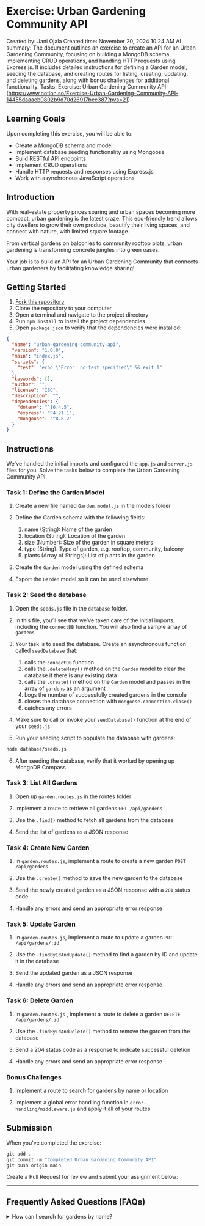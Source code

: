 # Exercise: Urban Gardening Community API

Created by: Jani Ojala
Created time: November 20, 2024 10:24 AM
AI summary: The document outlines an exercise to create an API for an Urban Gardening Community, focusing on building a MongoDB schema, implementing CRUD operations, and handling HTTP requests using Express.js. It includes detailed instructions for defining a Garden model, seeding the database, and creating routes for listing, creating, updating, and deleting gardens, along with bonus challenges for additional functionality.
Tasks: Exercise: Urban Gardening Community API (https://www.notion.so/Exercise-Urban-Gardening-Community-API-14455daaaeb0802b9d70d26917bec387?pvs=21)

## **Learning Goals**

Upon completing this exercise, you will be able to:

- Create a MongoDB schema and model
- Implement database seeding functionality using Mongoose
- Build RESTful API endpoints
- Implement CRUD operations
- Handle HTTP requests and responses using Express.js
- Work with asynchronous JavaScript operations

## Introduction

With real-estate property prices soaring and urban spaces becoming more compact, urban gardening is the latest craze. This eco-friendly trend allows city dwellers to grow their own produce, beautify their living spaces, and connect with nature, with limited square footage. 

From vertical gardens on balconies to community rooftop plots, urban gardening is transforming concrete jungles into green oases.

Your job is to build an API for an Urban Gardening Community that connects urban gardeners by facilitating knowledge sharing!

## **Getting Started**

1. [Fork this repository](https://github.com/codevergehq/exercise-urban-gardening-community-api)
2. Clone the repository to your computer
3. Open a terminal and navigate to the project directory
4. Run `npm install` to install the project dependencies
5. Open `package.json` to verify that the dependencies were installed:

```json
{
  "name": "urban-gardening-community-api",
  "version": "1.0.0",
  "main": "index.js",
  "scripts": {
    "test": "echo \"Error: no test specified\" && exit 1"
  },
  "keywords": [],
  "author": "",
  "license": "ISC",
  "description": "",
  "dependencies": {
    "dotenv": "^16.4.5",
    "express": "^4.21.1",
    "mongoose": "^8.8.2"
  }
}
```

## Instructions

We've handled the initial imports and configured the `app.js` and `server.js` files for you.
Solve the tasks below to complete the Urban Gardening Community API.

### Task 1: Define the Garden Model

1. Create a new file named `Garden.model.js` in the models folder

2. Define the Garden schema with the following fields:
    1. name (String): Name of the garden
    2. location (String): Location of the garden
    3. size (Number): Size of the garden in square meters
    4. type (String): Type of garden, e.g. rooftop, community, balcony
    5. plants (Array of Strings): List of plants in the garden
    
3. Create the `Garden` model using the defined schema

4. Export the `Garden` model so it can be used elsewhere

### Task 2: Seed the database

1. Open the `seeds.js` file in the `database` folder.

2. In this file, you’ll see that we’ve taken care of the initial imports, including the `connectDB` function. You will also find a sample array of `gardens` 

3. Your task is to seed the database.
Create an asynchronous function called `seedDatabase` that:
    1. calls the `connectDB` function
    2. calls the `.deleteMany()` method on the `Garden` model to clear the database if there is any existing data
    3. calls the `.create()` method on the `Garden` model and passes in the array of `gardens` as an argument
    4. Logs the number of successfully created gardens in the console
    5. closes the database connection with `mongoose.connection.close()` 
    6. catches any errors
    
4. Make sure to call or invoke your `seedDatabase()` function at the end of your `seeds.js` 

5. Run your seeding script to populate the database with gardens:

```bash
node database/seeds.js
```

6. After seeding the database, verify that it worked by opening up MongoDB Compass

### Task 3: List All Gardens

1. Open up `garden.routes.js` in the routes folder

2. Implement a route to retrieve all gardens `GET /api/gardens` 

3. Use the `.find()` method to fetch all gardens from the database

4. Send the list of gardens as a JSON response

### Task 4: Create New Garden

1. In `garden.routes.js`, implement a route to create a new garden `POST /api/gardens` 

2. Use the `.create()` method to save the new garden to the database

3. Send the newly created garden as a JSON response with a `201` status code

4. Handle any errors and send an appropriate error response

### Task 5: Update Garden

1. In `garden.routes.js`, implement a route to update a garden `PUT /api/gardens/:id` 

2. Use the `.findByIdAndUpdate()` method to find a garden by ID and update it in the database

3. Send the updated garden as a JSON response

4. Handle any errors and send an appropriate error response

### Task 6: Delete Garden

1. In `garden.routes.js` , implement a route to delete a garden `DELETE /api/gardens/:id` 

2. Use the `.findByIdAndDelete()` method to remove the garden from the database

3. Send a 204 status code as a response to indicate successful deletion

4. Handle any errors and send an appropriate error response

### **Bonus Challenges**

1. Implement a route to search for gardens by name or location

2. Implement a global error handling function in `error-handling/middleware.js` and apply it all of your routes

## **Submission**

When you've completed the exercise:

```jsx
git add .
git commit -m "Completed Urban Gardening Community API"
git push origin main
```

Create a Pull Request for review and submit your assignment below:

_____________________________

## Frequently Asked Questions (FAQs)

<details>
<summary>How can I search for gardens by name?</summary>


To search for gardens by name, you can make a `GET` request to the `/api/gardens` endpoint with the `name` query parameter. 
    
For example: `/api/gardens?name=Rooftop%20Oasis`. 
    
This will return all gardens with a name that exactly matches "Rooftop Oasis".

</details>
